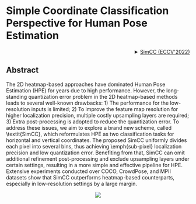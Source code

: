 # Simple Coordinate Classification Perspective for Human Pose Estimation

<!-- [ALGORITHM] -->

<details>
<summary align="right"><a href="https://arxiv.org/abs/2107.03332">SimCC (ECCV'2022)</a></summary>

```bibtex
@misc{li20212d,
      title={Is 2D Heatmap Representation Even Necessary for Human Pose Estimation?},
      author={Yanjie Li and Sen Yang and Shoukui Zhang and Zhicheng Wang and Wankou Yang and Shu-Tao Xia and Erjin Zhou},
      year={2021},
      eprint={2107.03332},
      archivePrefix={arXiv},
      primaryClass={cs.CV}
}
```

</details>

## Abstract

<!-- [ABSTRACT] -->

The 2D heatmap-based approaches have dominated Human Pose Estimation (HPE) for years due to high performance. However, the long-standing quantization error problem in the 2D heatmap-based methods leads to several well-known drawbacks: 1) The performance for the low-resolution inputs is limited; 2) To improve the feature map resolution for higher localization precision, multiple costly upsampling layers are required; 3) Extra post-processing is adopted to reduce the quantization error. To address these issues, we aim to explore a brand new scheme, called \\textit{SimCC}, which reformulates HPE as two classification tasks for horizontal and vertical coordinates. The proposed SimCC uniformly divides each pixel into several bins, thus achieving \\emph{sub-pixel} localization precision and low quantization error. Benefiting from that, SimCC can omit additional refinement post-processing and exclude upsampling layers under certain settings, resulting in a more simple and effective pipeline for HPE. Extensive experiments conducted over COCO, CrowdPose, and MPII datasets show that SimCC outperforms heatmap-based counterparts, especially in low-resolution settings by a large margin.

<!-- [IMAGE] -->

<div align=center>
<img src="https://user-images.githubusercontent.com/13503330/189811385-6395d118-055b-4bad-89e8-f84ffa2c2aa6.png">
</div>
